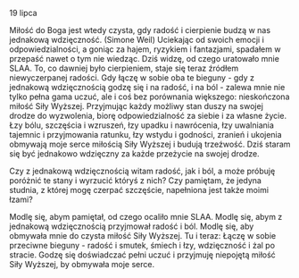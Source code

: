 19 lipca

Miłość do Boga jest wtedy czysta,
gdy radość i cierpienie budzą w nas jednakową wdzięczność. (Simone Weil)
 Uciekając od swoich emocji i odpowiedzialności, a goniąc za hajem, ryzykiem i fantazjami, spadałem w przepaść nawet o tym nie wiedząc. Dziś widzę, od czego uratowało mnie SLAA. To, co dawniej było cierpieniem, staje się teraz źródłem niewyczerpanej radości. Gdy łączę w sobie oba te bieguny - gdy z jednakową wdzięcznością godzę się i na radość, i na ból - zalewa mnie nie tylko pełna gama uczuć, ale i coś bez porównania większego: nieskończona miłość Siły Wyższej. Przyjmując każdy możliwy stan duszy na swojej drodze do wyzwolenia, biorę odpowiedzialność za siebie i za własne życie. Łzy bólu, szczęścia i wzruszeń, łzy upadku i nawrócenia, łzy uwalniania tajemnic i przyjmowania ratunku, łzy wstydu i godności, zranień i ukojenia obmywają moje serce miłością Siły Wyższej i budują trzeźwość. Dziś staram się być jednakowo wdzięczny za każde przeżycie na swojej drodze.
 
 Czy z jednakową wdzięcznością witam radość, jak i ból, a może próbuję poróżnić te stany i wyrzucić któryś z nich? Czy pamiętam, że jedyna studnia, z której mogę czerpać szczęście, napełniona jest także moimi łzami?
 
 Modlę się, abym pamiętał, od czego ocaliło mnie SLAA. Modlę się, abym z jednakową wdzięcznością przyjmował radość i ból. Modlę się, aby obmywała mnie do czysta miłość Siły Wyższej.
 Tu i teraz: Łączę w sobie przeciwne bieguny - radość i smutek, śmiech i łzy, wdzięczność i żal po stracie. Godzę się doświadczać pełni uczuć i przyjmuję niepojętą miłość Siły Wyższej, by obmywała moje serce.
